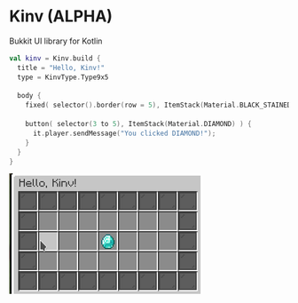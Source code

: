 # Kinv (ALPHA)
Bukkit UI library for Kotlin

```kt
val kinv = Kinv.build {
  title = "Hello, Kinv!"
  type = KinvType.Type9x5
  
  body {
    fixed( selector().border(row = 5), ItemStack(Material.BLACK_STAINED_GLASS_PANE) )
    
    button( selector(3 to 5), ItemStack(Material.DIAMOND) ) {
      it.player.sendMessage("You clicked DIAMOND!");
    }
  }
}
```
![example_screenshot](images/example_screenshot.png)
